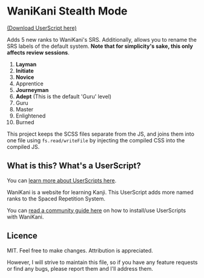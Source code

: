 # WaniKani Stealth Mode

[(Download UserScript here)](https://greasyfork.org/en/scripts/39019-wanikani-stealth-mode)

Adds 5 new ranks to WaniKani's SRS. Additionally, allows you to rename the SRS labels of the default system. **Note that for simplicity's sake, this only affects review sessions**.

1. **Layman**
2. **Initiate**
3. **Novice**
4. Apprentice
5. **Journeyman**
6. **Adept** (This is the default 'Guru' level)
7. Guru
8. Master
9. Enlightened
10. Burned

This project keeps the SCSS files separate from the JS, and joins them into one file using `fs.read/writeFile` by injecting the compiled CSS into the compiled JS.

## What is this? What's a UserScript?

You can [learn more about UserScripts here](https://medium.freecodecamp.org/applying-javascript-user-scripts-2e505643644d).

WaniKani is a website for learning Kanji. This UserScript adds more named ranks to the Spaced Repetition System.

You can [read a community guide here](https://community.wanikani.com/t/visual-guide-on-how-to-install-a-userscript/12136) on how to install/use UserScripts with WaniKani.

## Licence

MIT. Feel free to make changes. Attribution is appreciated. 

However, I will strive to maintain this file, so if you have any feature requests or find any bugs, please report them and I'll address them.


